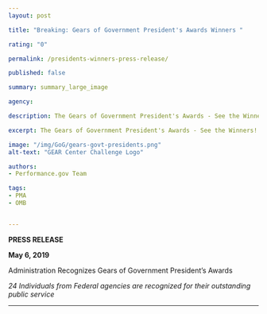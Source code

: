 ```yaml
---
layout: post

title: "Breaking: Gears of Government President's Awards Winners "

rating: "0"

permalink: /presidents-winners-press-release/

published: false 

summary: summary_large_image

agency:

description: The Gears of Government President's Awards - See the Winners!

excerpt: The Gears of Government President's Awards - See the Winners!

image: "/img/GoG/gears-govt-presidents.png"
alt-text: "GEAR Center Challenge Logo"

authors:
- Performance.gov Team

tags:
- PMA
- OMB


---
```


**PRESS RELEASE**

**May 6, 2019**

Administration Recognizes Gears of Government President’s Awards

*24 Individuals from Federal agencies are recognized for their outstanding public service*

----------------------------------------------------------------------------------------
